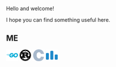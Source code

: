 Hello and welcome!

I hope you can find something useful here.

## ME

<div>
	<img style="width:32px;height:32px;" src="images/go-color.svg"/>
	<img style="width:32px;height:32px;" src="images/rust-color.svg"/>
	<img style="width:32px;height:32px;" src="images/c-color.svg"/>
	<img style="width:32px;height:32px;" src="images/codeforces-color.svg"/>
</div>

<!--
**cloudfstrife/cloudfstrife** is a ✨ _special_ ✨ repository because its `README.md` (this file) appears on your GitHub profile.

Here are some ideas to get you started:

- 🔭 I’m currently working on ...
- 🌱 I’m currently learning ...
- 👯 I’m looking to collaborate on ...
- 🤔 I’m looking for help with ...
- 💬 Ask me about ...
- 📫 How to reach me: ...
- 😄 Pronouns: ...
- ⚡ Fun fact: ...
-->
